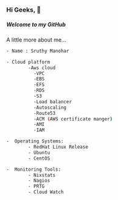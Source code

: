 ### Hi Geeks, 👋
##### Welcome to my GitHub 


A little more about me...

```sh
- Name : Sruthy Manohar

- Cloud platform
        -Aws cloud
          -VPC
          -EBS
          -EFS
          -RDS
          -S3
          -Load balancer
          -Autoscaling
          -Route53
          -ACM (AWS certificate manger)
          -AMI
          -IAM

-  Operating Systems:
        - RedHat Linux Release
        - Ubuntu
        - CentOS

-  Monitoring Tools:
        - Nixstats
        - Nagios
        - PRTG
        - Cloud Watch
        
 ```
        
        

